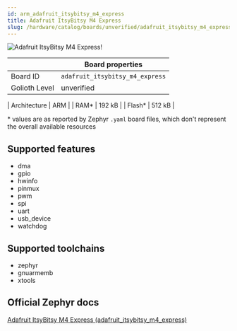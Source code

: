 ```yaml
---
id: arm_adafruit_itsybitsy_m4_express
title: Adafruit ItsyBitsy M4 Express
slug: /hardware/catalog/boards/unverified/adafruit_itsybitsy_m4_express
---
```


[//]: # (This is an auto-generated file, do not edit! Changes to it will be lost upon re-generation)

![Adafruit ItsyBitsy M4 Express!](/img/boards/arm/adafruit_itsybitsy_m4_express.png "Adafruit ItsyBitsy M4 Express")

|                | Board properties     |
| -------------  | -------------------- |
| Board ID       | `adafruit_itsybitsy_m4_express` |
| Golioth Level  | unverified       |

| Architecture   | ARM |
| RAM*           | 192 kB |
| Flash*         | 512 kB |

\* values are as reported by Zephyr `.yaml` board files, which don't represent the overall available resources



## Supported features

* dma
* gpio
* hwinfo
* pinmux
* pwm
* spi
* uart
* usb_device
* watchdog

## Supported toolchains

* zephyr
* gnuarmemb
* xtools

## Official Zephyr docs

[Adafruit ItsyBitsy M4 Express (adafruit_itsybitsy_m4_express)](https://docs.zephyrproject.org/latest/boards/arm/adafruit_itsybitsy_m4_express/doc/index.html)
